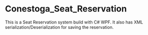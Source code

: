 # Conestoga_Seat_Reservation
This is a Seat Reservation system build with C# WPF. It also has XML serialization/Deserialization for saving the reservation. 
